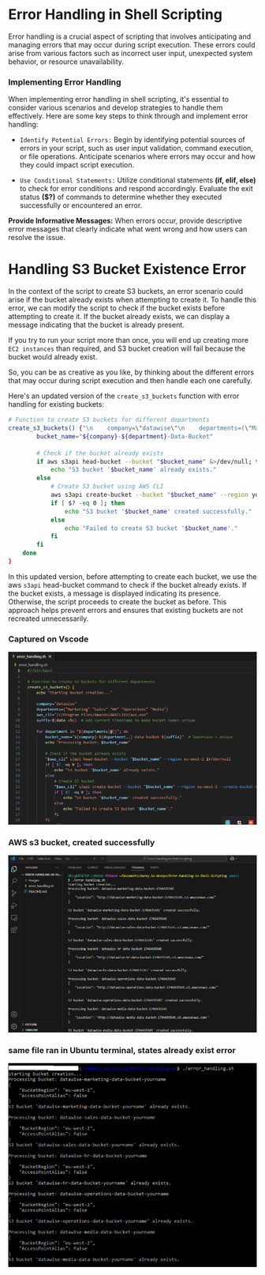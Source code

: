 # Error Handling in Shell Scripting

Error handling is a crucial aspect of scripting that involves anticipating and managing errors that may occur during script execution. These errors could arise from various factors such as incorrect user input, unexpected system behavior, or resource unavailability. 

### Implementing Error Handling

When implementing error handling in shell scripting, it's essential to consider various scenarios and develop strategies to handle them effectively. Here are some key steps to think through and implement error handling:

- `Identify Potential Errors:` Begin by identifying potential sources of errors in your script, such as user input validation, command execution, or file operations. Anticipate scenarios where errors may occur and how they could impact script execution.

- `Use Conditional Statements:` Utilize conditional statements **(if, elif, else)** to check for error conditions and respond accordingly. Evaluate the exit status **($?)** of commands to determine whether they executed successfully or encountered an error.

**Provide Informative Messages:**  When errors occur, provide descriptive error messages that clearly indicate what went wrong and how users can resolve the issue.

# Handling S3 Bucket Existence Error

In the context of the script to create S3 buckets, an error scenario could arise if the bucket already exists when attempting to create it. To handle this error, we can modify the script to check if the bucket exists before attempting to create it. If the bucket already exists, we can display a message indicating that the bucket is already present.

If you try to run your script more than once, you will end up creating more `EC2 instances` than required, and S3 bucket creation will fail because the bucket would already exist.

So, you can be as creative as you like, by thinking about the different errors that may occur during script execution and then handle each one carefully.

Here's an updated version of the `create_s3_buckets` function with error handling for existing buckets:

``` bash
# Function to create S3 buckets for different departments
create_s3_buckets() {"\n    company=\"datawise\"\n    departments=(\"Marketing\" \"Sales\" \"HR\" \"Operations\" \"Media\")\n    \n    for department in \"${departments[@]"}"; do
        bucket_name="${company}-${department}-Data-Bucket"
        
        # Check if the bucket already exists
        if aws s3api head-bucket --bucket "$bucket_name" &>/dev/null; then
            echo "S3 bucket '$bucket_name' already exists."
        else
            # Create S3 bucket using AWS CLI
            aws s3api create-bucket --bucket "$bucket_name" --region your-region
            if [ $? -eq 0 ]; then
                echo "S3 bucket '$bucket_name' created successfully."
            else
                echo "Failed to create S3 bucket '$bucket_name'."
            fi
        fi
    done
}
```

In this updated version, before attempting to create each bucket, we use the aws `s3api` head-bucket command to check if the bucket already exists. If the bucket exists, a message is displayed indicating its presence. Otherwise, the script proceeds to create the bucket as before. This approach helps prevent errors and ensures that existing buckets are not recreated unnecessarily.

### Captured on Vscode

![](./Images/1a.%20error_handling-script.png)

### AWS s3 bucket, created successfully

![](./Images/1b.%20error_handling-script-created-successfully.png)

### same file ran in Ubuntu terminal, states already exist error

![](./Images/2.%20already-exit-script.png)

